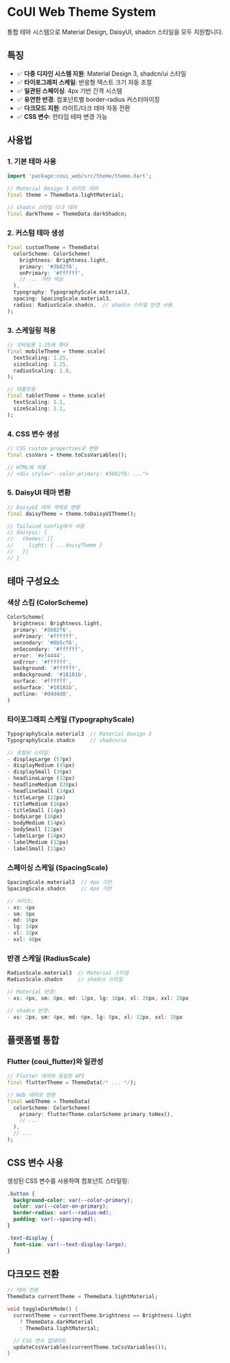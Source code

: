 # CoUI Web Theme System

통합 테마 시스템으로 Material Design, DaisyUI, shadcn 스타일을 모두 지원합니다.

## 특징

- ✅ **다중 디자인 시스템 지원**: Material Design 3, shadcn/ui 스타일
- ✅ **타이포그래피 스케일**: 반응형 텍스트 크기 자동 조절
- ✅ **일관된 스페이싱**: 4px 기반 간격 시스템
- ✅ **유연한 반경**: 컴포넌트별 border-radius 커스터마이징
- ✅ **다크모드 지원**: 라이트/다크 테마 자동 전환
- ✅ **CSS 변수**: 런타임 테마 변경 가능

## 사용법

### 1. 기본 테마 사용

```dart
import 'package:coui_web/src/theme/theme.dart';

// Material Design 3 라이트 테마
final theme = ThemeData.lightMaterial;

// shadcn 스타일 다크 테마
final darkTheme = ThemeData.darkShadcn;
```

### 2. 커스텀 테마 생성

```dart
final customTheme = ThemeData(
  colorScheme: ColorScheme(
    brightness: Brightness.light,
    primary: '#3b82f6',
    onPrimary: '#ffffff',
    // ... 기타 색상
  ),
  typography: TypographyScale.material3,
  spacing: SpacingScale.material3,
  radius: RadiusScale.shadcn,  // shadcn 스타일 반경 사용
);
```

### 3. 스케일링 적용

```dart
// 모바일용 1.25배 확대
final mobileTheme = theme.scale(
  textScaling: 1.25,
  sizeScaling: 1.25,
  radiusScaling: 1.0,
);

// 태블릿용
final tabletTheme = theme.scale(
  textScaling: 1.1,
  sizeScaling: 1.1,
);
```

### 4. CSS 변수 생성

```dart
// CSS custom properties로 변환
final cssVars = theme.toCssVariables();

// HTML에 적용
// <div style="--color-primary: #3b82f6; ...">
```

### 5. DaisyUI 테마 변환

```dart
// DaisyUI 테마 객체로 변환
final daisyTheme = theme.toDaisyUITheme();

// Tailwind config에서 사용
// daisyui: {
//   themes: [{
//     light: { ...daisyTheme }
//   }]
// }
```

## 테마 구성요소

### 색상 스킴 (ColorScheme)

```dart
ColorScheme(
  brightness: Brightness.light,
  primary: '#3b82f6',
  onPrimary: '#ffffff',
  secondary: '#8b5cf6',
  onSecondary: '#ffffff',
  error: '#ef4444',
  onError: '#ffffff',
  background: '#ffffff',
  onBackground: '#18181b',
  surface: '#ffffff',
  onSurface: '#18181b',
  outline: '#d4d4d8',
)
```

### 타이포그래피 스케일 (TypographyScale)

```dart
TypographyScale.material3  // Material Design 3
TypographyScale.shadcn     // shadcn/ui

// 포함된 스타일:
- displayLarge (57px)
- displayMedium (45px)
- displaySmall (36px)
- headlineLarge (32px)
- headlineMedium (28px)
- headlineSmall (24px)
- titleLarge (22px)
- titleMedium (16px)
- titleSmall (14px)
- bodyLarge (16px)
- bodyMedium (14px)
- bodySmall (12px)
- labelLarge (14px)
- labelMedium (12px)
- labelSmall (11px)
```

### 스페이싱 스케일 (SpacingScale)

```dart
SpacingScale.material3  // 4px 기반
SpacingScale.shadcn     // 4px 기반

// 사이즈:
- xs: 4px
- sm: 8px
- md: 16px
- lg: 24px
- xl: 32px
- xxl: 48px
```

### 반경 스케일 (RadiusScale)

```dart
RadiusScale.material3  // Material 스타일
RadiusScale.shadcn     // shadcn 스타일

// Material 반경:
- xs: 4px, sm: 8px, md: 12px, lg: 16px, xl: 20px, xxl: 28px

// shadcn 반경:
- xs: 2px, sm: 4px, md: 6px, lg: 8px, xl: 12px, xxl: 16px
```

## 플랫폼별 통합

### Flutter (coui_flutter)와 일관성

```dart
// Flutter 테마와 동일한 API
final flutterTheme = ThemeData(/* ... */);

// Web 테마로 변환
final webTheme = ThemeData(
  colorScheme: ColorScheme(
    primary: flutterTheme.colorScheme.primary.toHex(),
    // ...
  ),
  // ...
);
```

## CSS 변수 사용

생성된 CSS 변수를 사용하여 컴포넌트 스타일링:

```css
.button {
  background-color: var(--color-primary);
  color: var(--color-on-primary);
  border-radius: var(--radius-md);
  padding: var(--spacing-md);
}

.text-display {
  font-size: var(--text-display-large);
}
```

## 다크모드 전환

```dart
// 테마 전환
ThemeData currentTheme = ThemeData.lightMaterial;

void toggleDarkMode() {
  currentTheme = currentTheme.brightness == Brightness.light
    ? ThemeData.darkMaterial
    : ThemeData.lightMaterial;

  // CSS 변수 업데이트
  updateCssVariables(currentTheme.toCssVariables());
}
```
